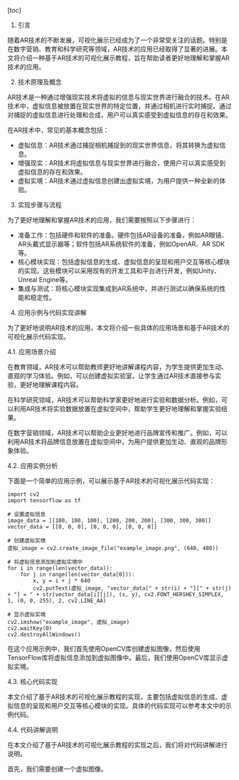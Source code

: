 
[toc]                    
                
                
1. 引言

随着AR技术的不断发展，可视化展示已经成为了一个非常受关注的话题。特别是在数字营销、教育和科学研究等领域，AR技术的应用已经取得了显著的进展。本文将介绍一种基于AR技术的可视化展示教程，旨在帮助读者更好地理解和掌握AR技术的应用。

2. 技术原理及概念

AR技术是一种通过增强现实技术将虚拟的信息与现实世界进行融合的技术。在AR技术中，虚拟信息被放置在现实世界的特定位置，并通过相机进行实时捕捉。通过对捕捉的虚拟信息进行处理和合成，用户可以真实感受到虚拟信息的存在和效果。

在AR技术中，常见的基本概念包括：

- 虚拟信息：AR技术通过捕捉相机捕捉到的现实世界信息，将其转换为虚拟信息。
- 增强现实：AR技术将虚拟信息与现实世界进行融合，使用户可以真实感受到虚拟信息的存在和效果。
- 虚拟实境：AR技术通过虚拟信息创建出虚拟实境，为用户提供一种全新的体验。

3. 实现步骤与流程

为了更好地理解和掌握AR技术的应用，我们需要按照以下步骤进行：

- 准备工作：包括硬件和软件的准备。硬件包括AR设备的准备，例如AR眼镜、AR头戴式显示器等；软件包括AR系统软件的准备，例如OpenAR、AR SDK等。
- 核心模块实现：包括虚拟信息的生成、虚拟信息的呈现和用户交互等核心模块的实现。这些模块可以采用现有的开发工具和平台进行开发，例如Unity、Unreal Engine等。
- 集成与测试：将核心模块实现集成到AR系统中，并进行测试以确保系统的性能和稳定性。

4. 应用示例与代码实现讲解

为了更好地说明AR技术的应用，本文将介绍一些具体的应用场景和基于AR技术的可视化展示代码实现。

4.1. 应用场景介绍

在教育领域，AR技术可以帮助教师更好地讲解课程内容，为学生提供更加生动、直观的学习体验。例如，可以创建虚拟实验室，让学生通过AR技术直接参与实验，更好地理解课程内容。

在科学研究领域，AR技术可以帮助科学家更好地进行实验和数据分析。例如，可以利用AR技术将实验数据放置在虚拟空间中，帮助学生更好地理解和掌握实验结果。

在数字营销领域，AR技术可以帮助企业更好地进行品牌宣传和推广。例如，可以利用AR技术将品牌信息放置在虚拟空间中，为用户提供更加生动、直观的品牌形象体验。

4.2. 应用实例分析

下面是一个简单的应用示例，可以展示基于AR技术的可视化展示代码实现：

```
import cv2
import tensorflow as tf

# 设置虚拟信息
image_data = [[100, 100, 100], [200, 200, 200], [300, 300, 300]]
vector_data = [[0, 0, 0], [0, 0, 0], [0, 0, 0]]

# 创建虚拟实境
虚拟_image = cv2.create_image_file("example_image.png", (640, 480))

# 将虚拟信息添加到虚拟实境中
for i in range(len(vector_data)):
    for j in range(len(vector_data[0])):
        x, y = i + j * 640
        cv2.putText(虚拟_image, "vector_data[" + str(i) + "][" + str(j) + "] = " + str(vector_data[i][j]), (x, y), cv2.FONT_HERSHEY_SIMPLEX, 1, (0, 0, 255), 2, cv2.LINE_AA)

# 显示虚拟实境
cv2.imshow("example_image", 虚拟_image)
cv2.waitKey(0)
cv2.destroyAllWindows()
```

在这个应用示例中，我们首先使用OpenCV库创建虚拟图像，然后使用TensorFlow库将虚拟信息添加到虚拟图像中。最后，我们使用OpenCV库显示虚拟实境。

4.3. 核心代码实现

本文介绍了基于AR技术的可视化展示教程的实现，主要包括虚拟信息的生成、虚拟信息的呈现和用户交互等核心模块的实现。具体的代码实现可以参考本文中的示例代码。

4.4. 代码讲解说明

在本文介绍了基于AR技术的可视化展示教程的实现之后，我们将对代码讲解进行说明。

首先，我们需要创建一个虚拟图像。

